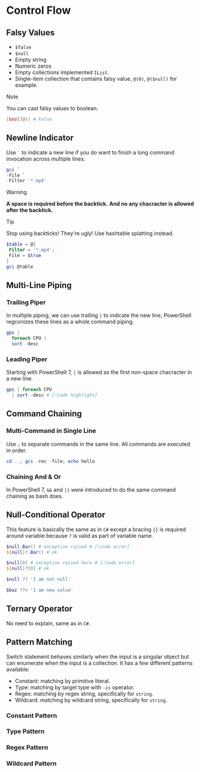 # Control Flow

## Falsy Values

- `$false`
- `$null`
- Empty string
- Numeric zeros
- Empty collections implemented `IList`.
- Single-item collection that contains falsy value, `@(0)`, `@($null)` for example.

> [!NOTE]
> You can cast falsy values to boolean.
>```ps1
>[bool]@() # False
>```

## Newline Indicator

Use `` ` `` to indicate a new line if you do want to finish a long command invocation across multiple lines.

```ps1
gci `
-File `
-Filter '*.mp4'
```

> [!warning]
> **A space is required before the backtick.**
> **And no any chacracter is allowed after the backtick.**

> [!TIP]
> Stop using backticks! They're ugly! Use hashtable splatting instead.
>```ps1
>$table = @{
>  Filter = '*.mp4';
>  File = $true
>}
>gci @table
>```

## Multi-Line Piping

### Trailing Piper

In multiple piping, we can use trailing `|` to indicate the new line, PowerShell regconizes these lines as a whole command piping.

```ps1
gps |
  foreach CPU |
  sort -desc 
```

### Leading Piper <Badge type="info" text="PowerShell 7+" />

Starting with PowerShell 7, `|` is allowed as the first non-space chacracter in a new line.

```ps1
gps | foreach CPU
  | sort -desc # [!code highlight] 
```

## Command Chaining

### Multi-Command in Single Line

Use `;` to separate commands in the same line.
All commands are executed in order.

```ps1
cd ..; gci -rec -file; echo hello
```

### Chaining And & Or <Badge type="info" text="PowerShell 7+" />

In PowerShell 7, `&&` and `||` were introduced to do the same command chaining as bash does.

## Null-Conditional Operator <Badge type="info" text="PowerShell 7+" />

This feature is basically the same as in `C#` except a bracing `{}` is required around variable because `?` is valid as part of variable name.

```ps1
$null.Bar() # exception raised # [!code error] 
${null}?.Bar() # ok

$null[0] # exception raised here # [!code error] 
${null}?[0] # ok

$null ?? 'I am not null'

$baz ??= 'I am new value'
```

## Ternary Operator <Badge type="info" text="PowerShell 7+" />

No need to explain, same as in `C#`.

## Pattern Matching

Switch statement behaves similarly when the input is a singular object but can enumerate when the input is a collection.
It has a few different patterns available:

- Constant: matching by primitive literal.
- Type: matching by target type with `-is` operator.
- Regex: matching by regex string, specifically for `string`.
- Wildcard: matching by wildcard string, specifically for `string`.

### Constant Pattern

### Type Pattern

### Regex Pattern

### Wildcard Pattern


